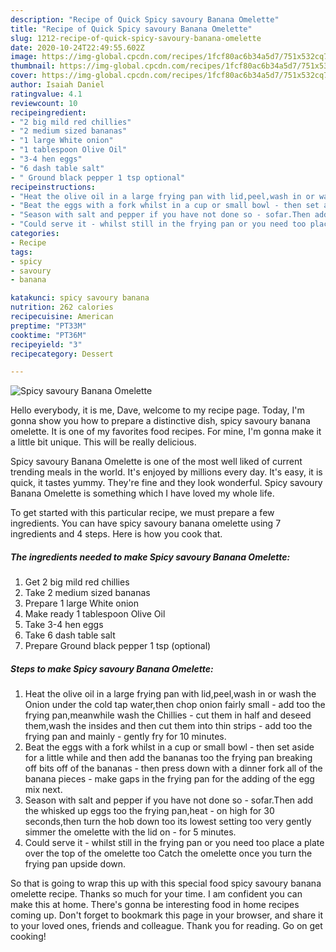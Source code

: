 ```yaml
---
description: "Recipe of Quick Spicy savoury Banana Omelette"
title: "Recipe of Quick Spicy savoury Banana Omelette"
slug: 1212-recipe-of-quick-spicy-savoury-banana-omelette
date: 2020-10-24T22:49:55.602Z
image: https://img-global.cpcdn.com/recipes/1fcf80ac6b34a5d7/751x532cq70/spicy-savoury-banana-omelette-recipe-main-photo.jpg
thumbnail: https://img-global.cpcdn.com/recipes/1fcf80ac6b34a5d7/751x532cq70/spicy-savoury-banana-omelette-recipe-main-photo.jpg
cover: https://img-global.cpcdn.com/recipes/1fcf80ac6b34a5d7/751x532cq70/spicy-savoury-banana-omelette-recipe-main-photo.jpg
author: Isaiah Daniel
ratingvalue: 4.1
reviewcount: 10
recipeingredient:
- "2 big mild red chillies"
- "2 medium sized bananas"
- "1 large White onion"
- "1 tablespoon Olive Oil"
- "3-4 hen eggs"
- "6 dash table salt"
- " Ground black pepper 1 tsp optional"
recipeinstructions:
- "Heat the olive oil in a large frying pan with lid,peel,wash in or wash the Onion under the cold tap water,then chop onion fairly small - add too the frying pan,meanwhile wash the Chillies - cut them in half and deseed them,wash the insides and then cut them into thin strips - add too the frying pan and mainly - gently fry for 10 minutes."
- "Beat the eggs with a fork whilst in a cup or small bowl - then set aside for a little while and then add the bananas too the frying pan breaking off bits off of the bananas - then press down with a dinner fork all of the banana pieces - make gaps in the frying pan for the adding of the egg mix next."
- "Season with salt and pepper if you have not done so - sofar.Then add the whisked up eggs too the frying pan,heat - on high for 30 seconds,then turn the hob down too its lowest setting too very gently simmer the omelette with the lid on - for 5 minutes."
- "Could serve it - whilst still in the frying pan or you need too place a plate over the top of the omelette too Catch the omelette once you turn the frying pan upside down."
categories:
- Recipe
tags:
- spicy
- savoury
- banana

katakunci: spicy savoury banana 
nutrition: 262 calories
recipecuisine: American
preptime: "PT33M"
cooktime: "PT36M"
recipeyield: "3"
recipecategory: Dessert

---
```



![Spicy savoury Banana Omelette](https://img-global.cpcdn.com/recipes/1fcf80ac6b34a5d7/751x532cq70/spicy-savoury-banana-omelette-recipe-main-photo.jpg)

Hello everybody, it is me, Dave, welcome to my recipe page. Today, I'm gonna show you how to prepare a distinctive dish, spicy savoury banana omelette. It is one of my favorites food recipes. For mine, I'm gonna make it a little bit unique. This will be really delicious.

Spicy savoury Banana Omelette is one of the most well liked of current trending meals in the world. It's enjoyed by millions every day. It's easy, it is quick, it tastes yummy. They're fine and they look wonderful. Spicy savoury Banana Omelette is something which I have loved my whole life.




To get started with this particular recipe, we must prepare a few ingredients. You can have spicy savoury banana omelette using 7 ingredients and 4 steps. Here is how you cook that.

<!--inarticleads1-->

##### The ingredients needed to make Spicy savoury Banana Omelette:

1. Get 2 big mild red chillies
1. Take 2 medium sized bananas
1. Prepare 1 large White onion
1. Make ready 1 tablespoon Olive Oil
1. Take 3-4 hen eggs
1. Take 6 dash table salt
1. Prepare  Ground black pepper 1 tsp (optional)




<!--inarticleads2-->

##### Steps to make Spicy savoury Banana Omelette:

1. Heat the olive oil in a large frying pan with lid,peel,wash in or wash the Onion under the cold tap water,then chop onion fairly small - add too the frying pan,meanwhile wash the Chillies - cut them in half and deseed them,wash the insides and then cut them into thin strips - add too the frying pan and mainly - gently fry for 10 minutes.
1. Beat the eggs with a fork whilst in a cup or small bowl - then set aside for a little while and then add the bananas too the frying pan breaking off bits off of the bananas - then press down with a dinner fork all of the banana pieces - make gaps in the frying pan for the adding of the egg mix next.
1. Season with salt and pepper if you have not done so - sofar.Then add the whisked up eggs too the frying pan,heat - on high for 30 seconds,then turn the hob down too its lowest setting too very gently simmer the omelette with the lid on - for 5 minutes.
1. Could serve it - whilst still in the frying pan or you need too place a plate over the top of the omelette too Catch the omelette once you turn the frying pan upside down.




So that is going to wrap this up with this special food spicy savoury banana omelette recipe. Thanks so much for your time. I am confident you can make this at home. There's gonna be interesting food in home recipes coming up. Don't forget to bookmark this page in your browser, and share it to your loved ones, friends and colleague. Thank you for reading. Go on get cooking!
